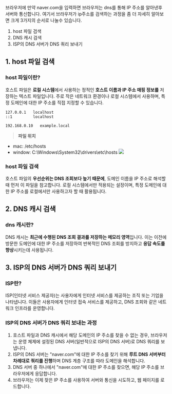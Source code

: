 브라우저에 만약 naver.com을 입력하면 브라우저는 dns를 통해 IP 주소를 알아낸후 서버와 통신합니다. 여기서 브라우저가 ip주소를 검색하는 과정을 좀 더 자세히 알아보면 크게 3가지의 순서로 나눌수 있습니다. 

1. host 파일 검색
2. DNS 캐시 검색
3. ISP의 DNS 서버가 DNS 쿼리 보내기

## 1. host 파일 검색

### host 파일이란?
호스트 파일은 **로컬 시스템**에서 사용하는 정적인 **호스트 이름과 IP 주소 매핑 정보를** 저장하는 텍스트 파일입니다. 주로 작은 네트워크 환경이나 로컬 시스템에서 사용하며, 특정 도메인에 대한 IP 주소를 직접 지정할 수 있습니다.
```
127.0.0.1   localhost
::1         localhost

192.168.0.10   example.local

```

> **파일 위치**
- mac: /etc/hosts
- window: C:\Windows\System32\drivers\etc\hosts
![](https://velog.velcdn.com/images/boyeon_jeong/post/1e12f995-5a84-456e-b575-624e5a05ad6e/image.png)


### host 파일 검색
호스트 파일의 **우선순위는 DNS 조회보다 높기 때문에**, 도메인 이름을 IP 주소로 해석할 때 먼저 이 파일을 참고합니다. 로컬 시스템에서만 적용되는 설정이며, 특정 도메인에 대한 IP 주소를 로컬에서만 사용하고자 할 때 활용됩니다.

## 2. DNS 캐시 검색

### dns 캐시란?
DNS 캐시는 **최근에 수행된 DNS 조회 결과를 저장하는 메모리 영역**입니다. 이는 이전에 방문한 도메인에 대한 IP 주소를 저장하여 반복적인 DNS 조회를 방지하고 **응답 속도를 향상**시키는데 사용됩니다.

## 3. ISP의 DNS 서버가 DNS 쿼리 보내기

### ISP란?
ISP(인터넷 서비스 제공자)는 사용자에게 인터넷 서비스를 제공하는 조직 또는 기업을 나타냅니다. 이들은 사용자에게 인터넷 접속 서비스를 제공하고, DNS 조회와 같은 네트워크 인프라를 운영합니다.

### ISP의 DNS 서버가 DNS 쿼리 보내는 과정
1. 호스트 파일과 DNS 캐시에서 해당 도메인의 IP 주소를 찾을 수 없는 경우, 브라우저는 운영 체제에 설정된 DNS 서버(일반적으로 ISP의 DNS 서버)로 DNS 쿼리를 보냅니다.
2. ISP의 DNS 서버는 "naver.com"에 대한 IP 주소를 찾기 위해 **루트 DNS 서버부터 차례대로 쿼리를 진행**하며 DNS 계층 구조를 따라 도메인을 해석합니다.
3. DNS 서버 중 하나에서 "naver.com"에 대한 IP 주소를 찾으면, 해당 IP 주소를 브라우저에게 응답합니다.
4. 브라우저는 이제 찾은 IP 주소를 사용하여 서버와 통신을 시도하고, 웹 페이지를 로드합니다.
